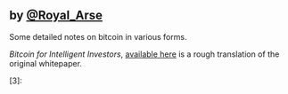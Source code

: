 ## by [@Royal_Arse][1]

Some detailed notes on bitcoin in various forms. 

*Bitcoin for Intelligent Investors*, [available here][2]  is a rough translation of the original whitepaper.

[1]: https://twitter.com/Royal_Arse
[2]: https://github.com/DeBraid/bitcoin-notes/blob/master/btc-for-intelligent-investors.md
[3]: 